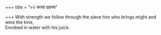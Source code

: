 +++
title = "०२ क्रत्वा दक्षस्य"

+++
With strength we follow through the sieve him who brings might and wins the kine,  
     Enrobed in water with his juice.